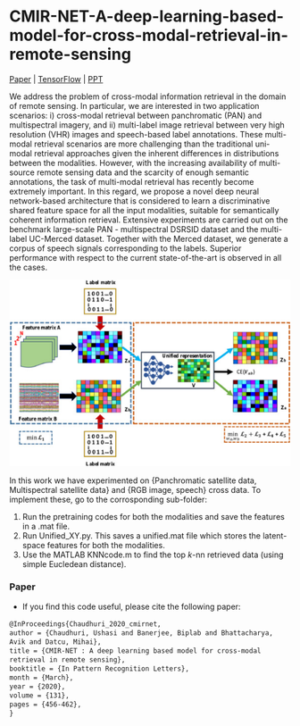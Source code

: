 # CMIR-NET-A-deep-learning-based-model-for-cross-modal-retrieval-in-remote-sensing
[Paper](https://doi.org/10.1016/j.patrec.2020.02.006) | [TensorFlow](https://www.tensorflow.org/) | [PPT](https://github.com/ushasi/CMIR-NET-A-deep-learning-based-model-for-cross-modal-retrieval-in-remote-sensing/blob/master/CMIRNet_IEEE_Young_researchers_conclave.pdf)

We address the problem of cross-modal information retrieval in the domain of remote sensing. In particular, we are interested in two application scenarios: i) cross-modal retrieval between panchromatic (PAN) and multispectral imagery, and ii) multi-label image retrieval between very high resolution (VHR) images and speech-based label annotations. These multi-modal retrieval scenarios are more challenging than the traditional uni-modal retrieval approaches given the inherent differences in distributions between the modalities. However, with the increasing availability of multi-source remote sensing data and the scarcity of enough semantic annotations, the task of multi-modal retrieval has recently become extremely important. In this regard, we propose a novel deep neural network-based architecture that is considered to learn a discriminative shared feature space for all the input modalities, suitable for semantically coherent information retrieval. Extensive experiments are carried out on the benchmark large-scale PAN - multispectral DSRSID dataset and the multi-label UC-Merced dataset. Together with the Merced dataset, we generate a corpus of speech signals corresponding to the labels. Superior performance with respect to the current state-of-the-art is observed in all the cases.


<img src=cmir.jpg alt="Pipeline of the overall network" width="700">


In this work we have experimented on {Panchromatic satellite data, Multispectral satellite data} and {RGB image, speech} cross data. To implement these, go to the corrosponding sub-folder:
1. Run the pretraining codes for both the modalities and save the features in a .mat file.
2. Run Unified_XY.py. This saves a unified.mat file which stores the latent-space features for both the modalities.
3. Use the MATLAB KNNcode.m to find the top $k$-nn retrieved data (using simple Eucledean distance).




### Paper

*   If you find this code useful, please cite the following paper:

```
@InProceedings{Chaudhuri_2020_cmirnet,
author = {Chaudhuri, Ushasi and Banerjee, Biplab and Bhattacharya, Avik and Datcu, Mihai},
title = {CMIR-NET : A deep learning based model for cross-modal retrieval in remote sensing},
booktitle = {In Pattern Recognition Letters},
month = {March},
year = {2020},
volume = {131},
pages = {456-462},
} 
